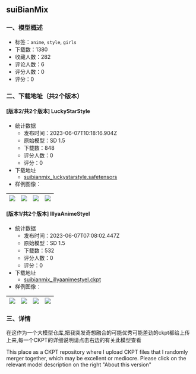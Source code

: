 ## suiBianMix
### 一、模型概述

- 标签：`anime`, `style`, `girls`
- 下载数：1380
- 收藏人数：282
- 评论人数：6
- 评分人数：0
- 评分：0

### 二、下载地址（共2个版本）

#### [版本2/共2个版本] LuckyStarStyle

- 统计数据
  - 发布时间：2023-06-07T10:18:16.904Z
  - 原始模型：SD 1.5
  - 下载数：848
  - 评分人数：0
  - 评分：0
- 下载地址
  - [suibianmix_luckystarstyle.safetensors](https://civitai.com/api/download/models/90890)
- 样例图像：

| <img src="https://image.civitai.com/xG1nkqKTMzGDvpLrqFT7WA/999fc995-5537-406d-a4cc-884393c31b8f/width=450/1059753.jpeg" /> | <img src="https://image.civitai.com/xG1nkqKTMzGDvpLrqFT7WA/bcdcb42b-2350-4f44-a642-51ebd576797d/width=450/1059760.jpeg" /> | <img src="https://image.civitai.com/xG1nkqKTMzGDvpLrqFT7WA/b34404d4-2d84-453f-a7d5-1768d35e97f0/width=450/1059785.jpeg" /> | <img src="https://image.civitai.com/xG1nkqKTMzGDvpLrqFT7WA/b30b94a4-609c-43a7-a24f-9641ff3ee40f/width=450/1059763.jpeg" /> |
| ---- | ---- | ---- | ---- |

#### [版本1/共2个版本] IllyaAnimeStyel

- 统计数据
  - 发布时间：2023-06-07T07:08:02.447Z
  - 原始模型：SD 1.5
  - 下载数：532
  - 评分人数：0
  - 评分：0
- 下载地址
  - [suibianmix_illyaanimestyel.ckpt](https://civitai.com/api/download/models/90279)
- 样例图像：

| <img src="https://image.civitai.com/xG1nkqKTMzGDvpLrqFT7WA/e0dbeff1-418a-457d-9063-9c943e7fe241/width=450/1048942.jpeg" /> | <img src="https://image.civitai.com/xG1nkqKTMzGDvpLrqFT7WA/5c265f05-e550-4d98-ab1d-c0205f16a483/width=450/1049662.jpeg" /> | <img src="https://image.civitai.com/xG1nkqKTMzGDvpLrqFT7WA/67c168ac-4bd4-4f7d-ae7f-be50824001b9/width=450/1049664.jpeg" /> | <img src="https://image.civitai.com/xG1nkqKTMzGDvpLrqFT7WA/311b0d87-92fb-437e-a2fc-9f70d6153888/width=450/1048807.jpeg" /> |
| ---- | ---- | ---- | ---- |


### 三、详情
<p>在这作为一个大模型仓库,把我突发奇想融合的可能优秀可能差劲的ckpt都给上传上来,每一个CKPT的详细说明请点击右边的有关此模型查看</p><p></p><p>This place as a CKPT repository where I upload CKPT files that I randomly merger together, which may be excellent or mediocre. Please click on the relevant model description on the right "About this version"</p>